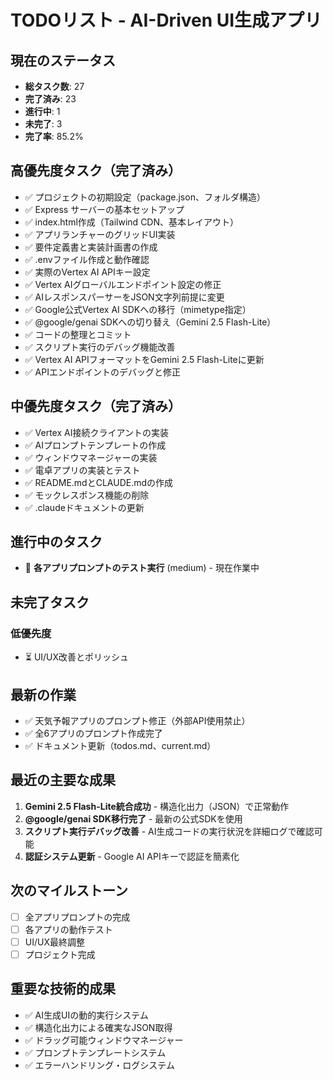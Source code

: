# TODOリスト - AI-Driven UI生成アプリ

## 現在のステータス
- **総タスク数**: 27
- **完了済み**: 23
- **進行中**: 1
- **未完了**: 3
- **完了率**: 85.2%

## 高優先度タスク（完了済み）
- ✅ プロジェクトの初期設定（package.json、フォルダ構造）
- ✅ Express サーバーの基本セットアップ
- ✅ index.html作成（Tailwind CDN、基本レイアウト）
- ✅ アプリランチャーのグリッドUI実装
- ✅ 要件定義書と実装計画書の作成
- ✅ .envファイル作成と動作確認
- ✅ 実際のVertex AI APIキー設定
- ✅ Vertex AIグローバルエンドポイント設定の修正
- ✅ AIレスポンスパーサーをJSON文字列前提に変更
- ✅ Google公式Vertex AI SDKへの移行（mimetype指定）
- ✅ @google/genai SDKへの切り替え（Gemini 2.5 Flash-Lite）
- ✅ コードの整理とコミット
- ✅ スクリプト実行のデバッグ機能改善
- ✅ Vertex AI APIフォーマットをGemini 2.5 Flash-Liteに更新
- ✅ APIエンドポイントのデバッグと修正

## 中優先度タスク（完了済み）
- ✅ Vertex AI接続クライアントの実装
- ✅ AIプロンプトテンプレートの作成
- ✅ ウィンドウマネージャーの実装
- ✅ 電卓アプリの実装とテスト
- ✅ README.mdとCLAUDE.mdの作成
- ✅ モックレスポンス機能の削除
- ✅ .claudeドキュメントの更新

## 進行中のタスク
- 🔄 **各アプリプロンプトのテスト実行** (medium) - 現在作業中

## 未完了タスク
### 低優先度
- ⏳ UI/UX改善とポリッシュ

## 最新の作業
- ✅ 天気予報アプリのプロンプト修正（外部API使用禁止）
- ✅ 全6アプリのプロンプト作成完了
- ✅ ドキュメント更新（todos.md、current.md）

## 最近の主要な成果
1. **Gemini 2.5 Flash-Lite統合成功** - 構造化出力（JSON）で正常動作
2. **@google/genai SDK移行完了** - 最新の公式SDKを使用
3. **スクリプト実行デバッグ改善** - AI生成コードの実行状況を詳細ログで確認可能
4. **認証システム更新** - Google AI APIキーで認証を簡素化

## 次のマイルストーン
- [ ] 全アプリプロンプトの完成
- [ ] 各アプリの動作テスト
- [ ] UI/UX最終調整
- [ ] プロジェクト完成

## 重要な技術的成果
- ✅ AI生成UIの動的実行システム
- ✅ 構造化出力による確実なJSON取得
- ✅ ドラッグ可能ウィンドウマネージャー
- ✅ プロンプトテンプレートシステム
- ✅ エラーハンドリング・ログシステム
